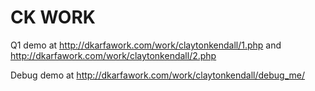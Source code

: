 CK WORK
======

Q1 demo at http://dkarfawork.com/work/claytonkendall/1.php and http://dkarfawork.com/work/claytonkendall/2.php

Debug demo at http://dkarfawork.com/work/claytonkendall/debug_me/
